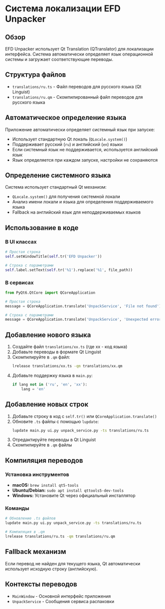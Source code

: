 # Система локализации EFD Unpacker

## Обзор

EFD Unpacker использует Qt Translation (QTranslator) для локализации интерфейса. Система автоматически определяет язык операционной системы и загружает соответствующие переводы.

## Структура файлов

- `translations/ru.ts` - Файл переводов для русского языка (Qt Linguist)
- `translations/ru.qm` - Скомпилированный файл переводов для русского языка

## Автоматическое определение языка

Приложение автоматически определяет системный язык при запуске:
- Использует стандартную Qt локаль (`QLocale.system()`)
- Поддерживает русский (`ru`) и английский (`en`) языки
- Если системный язык не поддерживается, используется английский язык
- Язык определяется при каждом запуске, настройки не сохраняются

## Определение системного языка

Система использует стандартный Qt механизм:
- `QLocale.system()` для получения системной локали
- Анализ имени локали и языка для определения поддерживаемого языка
- Fallback на английский язык для неподдерживаемых языков

## Использование в коде

### В UI классах
```python
# Простая строка
self.setWindowTitle(self.tr('EFD Unpacker'))

# Строка с параметрами
self.label.setText(self.tr('%1').replace('%1', file_path))
```

### В сервисах
```python
from PyQt6.QtCore import QCoreApplication

# Простая строка
message = QCoreApplication.translate('UnpackService', 'File not found')

# Строка с параметрами
message = QCoreApplication.translate('UnpackService', 'Unexpected error: %1').replace('%1', str(error))
```

## Добавление нового языка

1. Создайте файл `translations/xx.ts` (где xx - код языка)
2. Добавьте переводы в формате Qt Linguist
3. Скомпилируйте в `.qm` файл:
   ```bash
   lrelease translations/xx.ts -qm translations/xx.qm
   ```
4. Добавьте поддержку языка в `main.py`:
   ```python
   if lang not in ('ru', 'en', 'xx'):
       lang = 'en'
   ```

## Добавление новых строк

1. Добавьте строку в код с `self.tr()` или `QCoreApplication.translate()`
2. Обновите `.ts` файлы с помощью `lupdate`:
   ```bash
   lupdate main.py ui.py unpack_service.py -ts translations/ru.ts
   ```
3. Отредактируйте переводы в Qt Linguist
4. Скомпилируйте в `.qm` файлы

## Компиляция переводов

### Установка инструментов
- **macOS:** `brew install qt5-tools`
- **Ubuntu/Debian:** `sudo apt install qttools5-dev-tools`
- **Windows:** Установите Qt через официальный инсталлятор

### Команды
```bash
# Обновление .ts файлов
lupdate main.py ui.py unpack_service.py -ts translations/ru.ts

# Компиляция в .qm
lrelease translations/ru.ts -qm translations/ru.qm
```

## Fallback механизм

Если перевод не найден для текущего языка, Qt автоматически использует исходную строку (английскую).

## Контексты переводов

- `MainWindow` - Основной интерфейс приложения
- `UnpackService` - Сообщения сервиса распаковки
